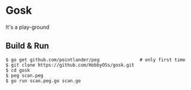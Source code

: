 # Gosk

It's a play-ground

## Build & Run

```
$ go get github.com/pointlander/peg               # only first time
$ git clone https://github.com/HobbyOSs/gosk.git
$ cd gosk
$ peg scan.peg
$ go run scan.peg.go scan.go
```